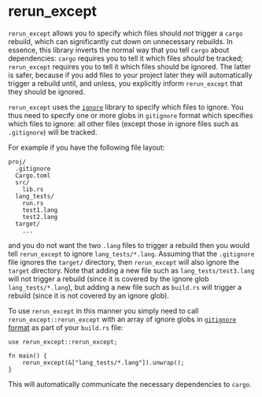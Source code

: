 # rerun_except

`rerun_except` allows you to specify which files should *not* trigger a `cargo`
rebuild, which can significantly cut down on unnecessary rebuilds. In essence,
this library inverts the normal way that you tell `cargo` about dependencies:
`cargo` requires you to tell it which files *should* be tracked; `rerun_except`
requires you to tell it which files should be ignored. The latter is safer,
because if you add files to your project later they will automatically trigger
a rebuild until, and unless, you explicitly inform `rerun_except` that they
should be ignored.

`rerun_except` uses the [`ignore`](https://crates.io/crates/ignore) library to
specify which files to ignore. You thus need to specify one or more globs in
`gitignore` format which specifies which files to ignore: all other files
(except those in ignore files such as `.gitignore`) will be tracked.

For example if you have the following file layout:

```text
proj/
  .gitignore
  Cargo.toml
  src/
    lib.rs
  lang_tests/
    run.rs
    test1.lang
    test2.lang
  target/
    ...
```

and you do not want the two `.lang` files to trigger a rebuild then you would
tell `rerun_except` to ignore `lang_tests/*.lang`. Assuming that the
`.gitignore` file ignores the `target/` directory, then `rerun_except` will
also ignore the `target` directory. Note that adding a new file such as
`lang_tests/test3.lang` will not trigger a rebuild (since it is covered by the
ignore glob `lang_tests/*.lang`), but adding a new file such as `build.rs` will
trigger a rebuild (since it is not covered by an ignore glob).

To use `rerun_except` in this manner you simply need to call
`rerun_except::rerun_except` with an array of ignore globs in [`gitignore`
format](https://git-scm.com/docs/gitignore) as part of your `build.rs` file:

```rust,ignore
use rerun_except::rerun_except;

fn main() {
    rerun_except(&["lang_tests/*.lang"]).unwrap();
}
```

This will automatically communicate the necessary dependencies to `cargo`.
